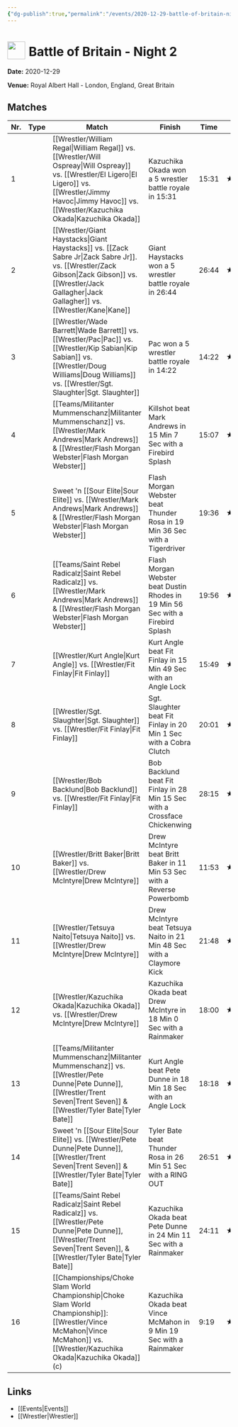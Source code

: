 ```yaml
---
{"dg-publish":true,"permalink":"/events/2020-12-29-battle-of-britain-night-2/","title":"Battle of Britain - Night 2","noteIcon":"","created":"2025-08-11T09:30:58.777+02:00"}
---
```



# <img src="z_Images/ChokeSlam.png" width="40" style="vertical-align:bottom; margin-right:8px;">**Battle of Britain - Night 2**

**Date:** 2020-12-29

**Venue:** Royal Albert Hall - London, England, Great Britain

## Matches

| Nr. | Type | Match | Finish | Time | Rating | Score |
|-----|------|-------|--------|------|--------|-------|
| 1 |  | [[Wrestler/William Regal\|William Regal]] vs. [[Wrestler/Will Ospreay\|Will Ospreay]] vs. [[Wrestler/El Ligero\|El Ligero]] vs. [[Wrestler/Jimmy Havoc\|Jimmy Havoc]] vs. [[Wrestler/Kazuchika Okada\|Kazuchika Okada]] | Kazuchika Okada won a 5 wrestler battle royale in  15:31 | 15:31 | ★★★★1/4 | 88 |
| 2 |  | [[Wrestler/Giant Haystacks\|Giant Haystacks]] vs. [[Zack Sabre Jr\|Zack Sabre Jr]]. vs. [[Wrestler/Zack Gibson\|Zack Gibson]] vs. [[Wrestler/Jack Gallagher\|Jack Gallagher]] vs. [[Wrestler/Kane\|Kane]] | Giant Haystacks won a 5 wrestler battle royale in  26:44 | 26:44 | ★★★★ | 86 |
| 3 |  | [[Wrestler/Wade Barrett\|Wade Barrett]] vs. [[Wrestler/Pac\|Pac]] vs. [[Wrestler/Kip Sabian\|Kip Sabian]] vs. [[Wrestler/Doug Williams\|Doug Williams]] vs. [[Wrestler/Sgt. Slaughter\|Sgt. Slaughter]] | Pac won a 5 wrestler battle royale in  14:22 | 14:22 | ★★★1/4 | 74 |
| 4 |  | [[Teams/Militanter Mummenschanz\|Militanter Mummenschanz]] vs. [[Wrestler/Mark Andrews\|Mark Andrews]] & [[Wrestler/Flash Morgan Webster\|Flash Morgan Webster]] | Killshot beat Mark Andrews in 15 Min 7 Sec with a Firebird Splash | 15:07 | ★★★★1/2 | 94 |
| 5 |  | Sweet 'n [[Sour Elite\|Sour Elite]] vs. [[Wrestler/Mark Andrews\|Mark Andrews]] & [[Wrestler/Flash Morgan Webster\|Flash Morgan Webster]] | Flash Morgan Webster beat Thunder Rosa in 19 Min 36 Sec with a Tigerdriver | 19:36 | ★★★3/4 | 80 |
| 6 |  | [[Teams/Saint Rebel Radicalz\|Saint Rebel Radicalz]] vs. [[Wrestler/Mark Andrews\|Mark Andrews]] & [[Wrestler/Flash Morgan Webster\|Flash Morgan Webster]] | Flash Morgan Webster beat Dustin Rhodes in 19 Min 56 Sec with a Firebird Splash | 19:56 | ★★★★1/2 | 94 |
| 7 |  | [[Wrestler/Kurt Angle\|Kurt Angle]] vs. [[Wrestler/Fit Finlay\|Fit Finlay]] | Kurt Angle beat Fit Finlay in 15 Min 49 Sec with an Angle Lock | 15:49 | ★★★★ | 84 |
| 8 |  | [[Wrestler/Sgt. Slaughter\|Sgt. Slaughter]] vs. [[Wrestler/Fit Finlay\|Fit Finlay]] | Sgt. Slaughter beat Fit Finlay in 20 Min 1 Sec with a Cobra Clutch | 20:01 | ★★★★1/2 | 94 |
| 9 |  | [[Wrestler/Bob Backlund\|Bob Backlund]] vs. [[Wrestler/Fit Finlay\|Fit Finlay]] | Bob Backlund beat Fit Finlay in 28 Min 15 Sec with a Crossface Chickenwing | 28:15 | ★★★★★ | 102 |
| 10 |  | [[Wrestler/Britt Baker\|Britt Baker]] vs. [[Wrestler/Drew McIntyre\|Drew McIntyre]] | Drew McIntyre beat Britt Baker in 11 Min 53 Sec with a Reverse Powerbomb | 11:53 | ★★★ | 70 |
| 11 |  | [[Wrestler/Tetsuya Naito\|Tetsuya Naito]] vs. [[Wrestler/Drew McIntyre\|Drew McIntyre]] | Drew McIntyre beat Tetsuya Naito in 21 Min 48 Sec with a Claymore Kick | 21:48 | ★★★★1/2 | 92 |
| 12 |  | [[Wrestler/Kazuchika Okada\|Kazuchika Okada]] vs. [[Wrestler/Drew McIntyre\|Drew McIntyre]] | Kazuchika Okada beat Drew McIntyre in 18 Min 0 Sec with a Rainmaker | 18:00 | ★★★3/4 | 80 |
| 13 |  | [[Teams/Militanter Mummenschanz\|Militanter Mummenschanz]] vs. [[Wrestler/Pete Dunne\|Pete Dunne]], [[Wrestler/Trent Seven\|Trent Seven]] & [[Wrestler/Tyler Bate\|Tyler Bate]] | Kurt Angle beat Pete Dunne in 18 Min 18 Sec with an Angle Lock | 18:18 | ★★★1/4 | 72 |
| 14 |  | Sweet 'n [[Sour Elite\|Sour Elite]] vs. [[Wrestler/Pete Dunne\|Pete Dunne]], [[Wrestler/Trent Seven\|Trent Seven]] & [[Wrestler/Tyler Bate\|Tyler Bate]] | Tyler Bate beat Thunder Rosa in 26 Min 51 Sec with a RING OUT | 26:51 | ★★★★1/2 | 95 |
| 15 |  | [[Teams/Saint Rebel Radicalz\|Saint Rebel Radicalz]] vs. [[Wrestler/Pete Dunne\|Pete Dunne]], [[Wrestler/Trent Seven\|Trent Seven]], & [[Wrestler/Tyler Bate\|Tyler Bate]] | Kazuchika Okada beat Pete Dunne in 24 Min 11 Sec with a Rainmaker | 24:11 | ★★★★1/4 | 89 |
| 16 |  | [[Championships/Choke Slam World Championship\|Choke Slam World Championship]]: [[Wrestler/Vince McMahon\|Vince McMahon]] vs. [[Wrestler/Kazuchika Okada\|Kazuchika Okada]] (c) | Kazuchika Okada beat Vince McMahon in 9 Min 19 Sec with a Rainmaker | 9:19 | ★★★1/4 | 74 |

## Links
- [[Events\|Events]]
- [[Wrestler\|Wrestler]]
